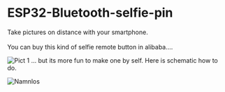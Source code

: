 # ESP32-Bluetooth-selfie-pin
Take pictures on distance with your smartphone.  
<br/>
You can buy this kind of selfie remote button in alibaba....
  
![Pict 1](https://user-images.githubusercontent.com/33222123/158015859-c37b979d-e636-4d80-a7db-e561c37598d7.jpg)
... but its more fun to make one by self.
Here is schematic how to do.
  
  
  ![Namnlos](https://user-images.githubusercontent.com/33222123/158015885-59569a44-0a0e-4e0c-8520-064c3d8796e5.png)
